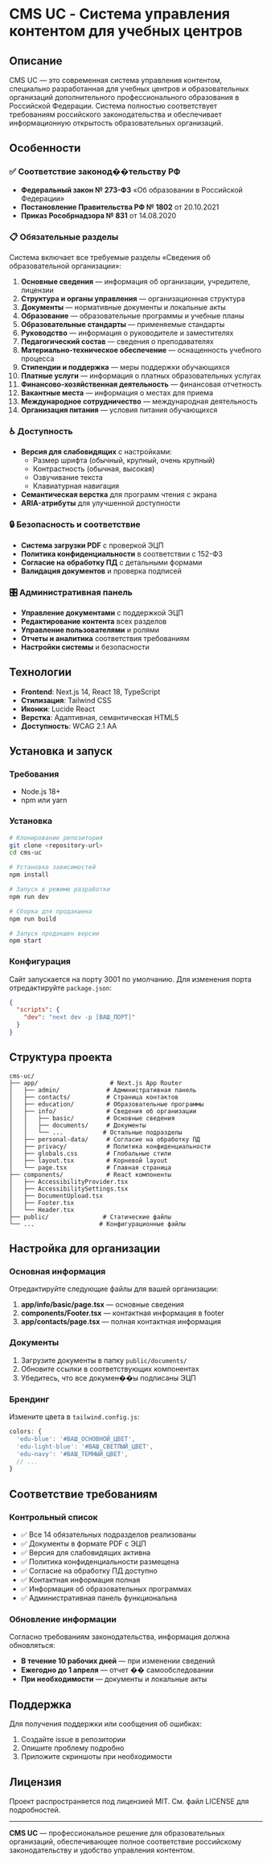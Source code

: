 # CMS UC - Система управления контентом для учебных центров

## Описание

CMS UC — это современная система управления контентом, специально разработанная для учебных центров и образовательных организаций дополнительного профессионального образования в Российской Федерации. Система полностью соответствует требованиям российского законодательства и обеспечивает информационную открытость образовательных организаций.

## Особенности

### ✅ Соответствие законод��тельству РФ

- **Федеральный закон № 273-ФЗ** «Об образовании в Российской Федерации»
- **Постановление Правительства РФ № 1802** от 20.10.2021
- **Приказ Рособрнадзора № 831** от 14.08.2020

### 📋 Обязательные разделы

Система включает все требуемые разделы «Сведения об образовательной организации»:

1. **Основные сведения** — информация об организации, учредителе, лицензии
2. **Структура и органы управления** — организационная структура
3. **Документы** — нормативные документы и локальные акты
4. **Образование** — образовательные программы и учебные планы
5. **Образовательные стандарты** — применяемые стандарты
6. **Руководство** — информация о руководителе и заместителях
7. **Педагогический состав** — сведения о преподавателях
8. **Материально-техническое обеспечение** — оснащенность учебного процесса
9. **Стипендии и поддержка** — меры поддержки обучающихся
10. **Платные услуги** — информация о платных образовательных услугах
11. **Финансово-хозяйственная деятельность** — финансовая отчетность
12. **Вакантные места** — информация о местах для приема
13. **Международное сотрудничество** — международная деятельность
14. **Организация питания** — условия питания обучающихся

### ♿ Доступность

- **Версия для слабовидящих** с настройками:
  - Размер шрифта (обычный, крупный, очень крупный)
  - Контрастность (обычная, высокая)
  - Озвучивание текста
  - Клавиатурная навигация
- **Семантическая верстка** для программ чтения с экрана
- **ARIA-атрибуты** для улучшенной доступности

### 🔒 Безопасность и соответствие

- **Система загрузки PDF** с проверкой ЭЦП
- **Политика конфиденциальности** в соответствии с 152-ФЗ
- **Согласие на обработку ПД** с детальными формами
- **Валидация документов** и проверка подписей

### 🎛️ Административная панель

- **Управление документами** с поддержкой ЭЦП
- **Редактирование контента** всех разделов
- **Управление пользователями** и ролями
- **Отчеты и аналитика** соответствия требованиям
- **Настройки системы** и безопасности

## Технологии

- **Frontend**: Next.js 14, React 18, TypeScript
- **Стилизация**: Tailwind CSS
- **Иконки**: Lucide React
- **Верстка**: Адаптивная, семантическая HTML5
- **Доступность**: WCAG 2.1 AA

## Установка и запуск

### Требования

- Node.js 18+ 
- npm или yarn

### Установка

```bash
# Клонирование репозитория
git clone <repository-url>
cd cms-uc

# Установка зависимостей
npm install

# Запуск в режиме разработки
npm run dev

# Сборка для продакшена
npm run build

# Запуск продакшен версии
npm start
```

### Конфигурация

Сайт запускается на порту 3001 по умолчанию. Для изменения порта отредактируйте `package.json`:

```json
{
  "scripts": {
    "dev": "next dev -p [ВАШ_ПОРТ]"
  }
}
```

## Структура проекта

```
cms-uc/
├── app/                    # Next.js App Router
│   ├── admin/             # Административная панель
│   ├── contacts/          # Страница контактов
│   ├── education/         # Образовательные программы
│   ├── info/              # Сведения об организации
│   │   ├── basic/         # Основные сведения
│   │   ├── documents/     # Документы
│   │   └── ...           # Остальные подразделы
│   ├── personal-data/     # Согласие на обработку ПД
│   ├── privacy/           # Политика конфиденциальности
│   ├── globals.css        # Глобальные стили
│   ├── layout.tsx         # Корневой layout
│   └── page.tsx           # Главная страница
├── components/            # React компоненты
│   ├── AccessibilityProvider.tsx
│   ├── AccessibilitySettings.tsx
│   ├── DocumentUpload.tsx
│   ├── Footer.tsx
│   └── Header.tsx
├── public/               # Статические файлы
└── ...                  # Конфигурационные файлы
```

## Настройка для организации

### Основная информация

Отредактируйте следующие файлы для вашей организации:

1. **app/info/basic/page.tsx** — основные сведения
2. **components/Footer.tsx** — контактная информация в footer
3. **app/contacts/page.tsx** — полная контактная информация

### Документы

1. Загрузите документы в папку `public/documents/`
2. Обновите ссылки в соответствующих компонентах
3. Убедитесь, что все докумен��ы подписаны ЭЦП

### Брендинг

Измените цвета в `tailwind.config.js`:

```javascript
colors: {
  'edu-blue': '#ВАШ_ОСНОВНОЙ_ЦВЕТ',
  'edu-light-blue': '#ВАШ_СВЕТЛЫЙ_ЦВЕТ',
  'edu-navy': '#ВАШ_ТЕМНЫЙ_ЦВЕТ',
  // ...
}
```

## Соответствие требованиям

### Контрольный список

- ✅ Все 14 обязательных подразделов реализованы
- ✅ Документы в формате PDF с ЭЦП
- ✅ Версия для слабовидящих активна
- ✅ Политика конфиденциальности размещена
- ✅ Согласие на обработку ПД доступно
- ✅ Контактная информация полная
- ✅ Информация об образовательных программах
- ✅ Административная панель функциональна

### Обновление информации

Согласно требованиям законодательства, информация должна обновляться:

- **В течение 10 рабочих дней** — при изменении сведений
- **Ежегодно до 1 апреля** — отчет �� самообследовании
- **При необходимости** — документы и локальные акты

## Поддержка

Для получения поддержки или сообщения об ошибках:

1. Создайте issue в репозитории
2. Опишите проблему подробно
3. Приложите скриншоты при необходимости

## Лицензия

Проект распространяется под лицензией MIT. См. файл LICENSE для подробностей.

---

**CMS UC** — профессиональное решение для образовательных организаций, обеспечивающее полное соответствие российскому законодательству и удобство управления контентом.
